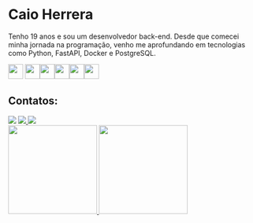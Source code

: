 # **Caio Herrera**
Tenho 19 anos e sou um desenvolvedor back-end. Desde que comecei minha jornada na programação, venho me aprofundando em tecnologias como Python, FastAPI, Docker e PostgreSQL.

<img src="https://cdn.jsdelivr.net/gh/devicons/devicon@latest/icons/html5/html5-original.svg" width="30" height="30"/> <img src="https://cdn.jsdelivr.net/gh/devicons/devicon@latest/icons/css3/css3-original.svg" width="30" height="30"/><img src="https://cdn.jsdelivr.net/gh/devicons/devicon@latest/icons/javascript/javascript-original.svg" width="30" height="30"/><img src="https://cdn.jsdelivr.net/gh/devicons/devicon@latest/icons/react/react-original.svg" width="30" height="30"/><img src="https://cdn.jsdelivr.net/gh/devicons/devicon@latest/icons/python/python-original.svg" width="30" height="30"/><img src="https://cdn.jsdelivr.net/gh/devicons/devicon@latest/icons/azuresqldatabase/azuresqldatabase-original.svg" width="30" height="30"/>

## Contatos:

<div>
<a href="https://instagram.com/36herrera" target="_blank"><img loading="lazy" src="https://img.shields.io/badge/-Instagram-%23E4405F?style=for-the-badge&logo=instagram&logoColor=white" target="_blank"></a>
<a href="mailto:caioherrera36@gmail.com">
  <img loading="lazy" src="https://img.shields.io/badge/Gmail-D14836?style=for-the-badge&logo=gmail&logoColor=white">
</a>
<a href="https://www.linkedin.com/in/36caioherrera" target="_blank"><img loading="lazy" src="https://img.shields.io/badge/-LinkedIn-%230077B5?style=for-the-badge&logo=linkedin&logoColor=white"></a>   
</div>

<div>
<a href="https://github.com/36kone">
<img loading="lazy" height="180em" src="https://github-readme-stats.vercel.app/api?username=36kone&show_icons=true&theme=dracula&include_all_commits=true&count_private=true"/>
<img loading="lazy" height="180em" src="https://github-readme-stats.vercel.app/api/top-langs/?username=36kone&layout=compact&langs_count=7&theme=dracula"/>
</div>

